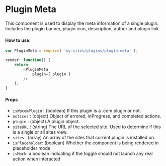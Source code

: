 Plugin Meta
===========

This component is used to display the meta information of a single plugin. Includes the plugin banner, plugin icon, description, author and plugin link.

#### How to use:

```js
var PluginMeta = require( 'my-sites/plugins/plugin-meta' );

render: function() {
	return
		<PluginMeta
		    plugin={ plugin }
		/>
	);
}
```

#### Props

* `isWpcomPlugin` : (boolean) If this plugin is a .com plugin or not.
* `notices` : (object) Object of errored, inProgress, and completed actions.
* `plugin` : (object) A plugin object.
* `siteURL` : (string) The URL of the selected site. Used to determine if this is a single or all sites view.
* `sites` : (array) An array of the sites that current plugin is installed on.
* `isPlaceholder`: (boolean) Whether the component is being rendered in placeholder mode
* `isMock`: a boolean indicating if the toggle should not launch any real action when interacted

